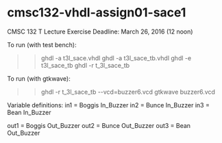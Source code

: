 # cmsc132-vhdl-assign01-sace1

CMSC 132 T Lecture Exercise
Deadline: March 26, 2016 (12 noon)

To run (with test bench):
>> ghdl -a t3l_sace.vhdl
>> ghdl -a t3l_sace_tb.vhdl
>> ghdl -e t3l_sace_tb
>> ghdl -r t_3l_sace_tb

To run (with gtkwave):
>> ghdl -r t_3l_sace_tb --vcd=buzzer6.vcd
>> gtkwave buzzer6.vcd

Variable definitions:
in1 = Boggis In_Buzzer
in2 = Bunce In_Buzzer
in3 = Bean In_Buzzer

out1 = Boggis Out_Buzzer
out2 = Bunce Out_Buzzer
out3 = Bean Out_Buzzer
